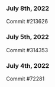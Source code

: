 ### July 8th, 2022

Commit #213626

### July 5th, 2022

Commit #314353


### July 4th, 2022

Commit #72281
